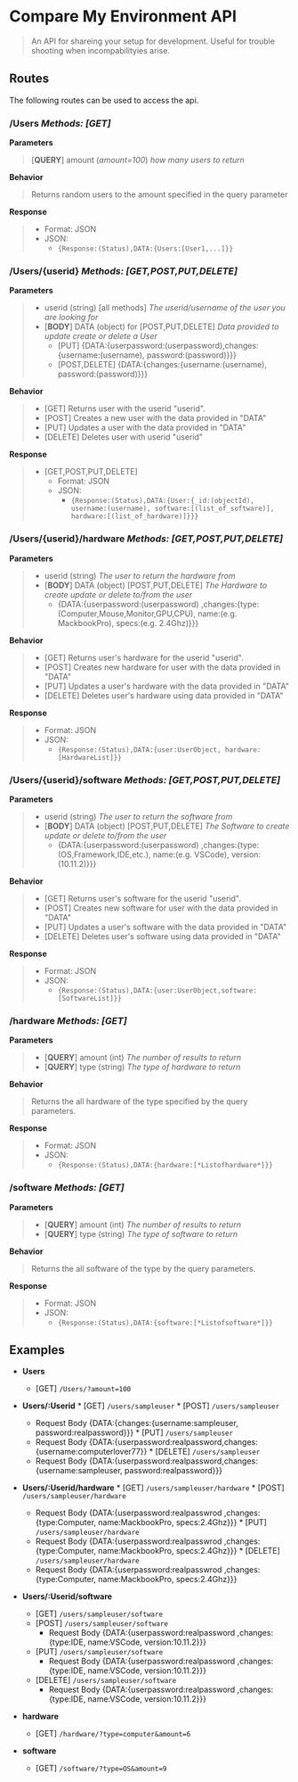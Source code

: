 # Compare My Environment API

> An API for shareing your setup for development. Useful for trouble shooting when incompabilityies arise.

## Routes

The following routes can be used to access the api.

### /Users *Methods: [GET]*

  __Parameters__

  > [__QUERY__] amount (*amount=100*) *how many users to return*

  __Behavior__

  > Returns random users to the amount specified in the query parameter

  __Response__

   > * Format: JSON
   > * JSON:
   >   * ```{Response:(Status),DATA:{Users:[User1,...]}}```

### /Users/{userid} *Methods: [GET,POST,PUT,DELETE]*

  __Parameters__

  > * userid (string) [all methods] *The userid/username of the user you are looking for* 
  > * [__BODY__] DATA (object) for [POST,PUT,DELETE] *Data provided to update create or delete a User*
  >   * [PUT] {DATA:{userpassword:(userpassword),changes:{username:(username), password:(password)}}}
  >   * [POST,DELETE] {DATA:{changes:{username:(username), password:(password)}}}

  __Behavior__

  > * [GET] Returns user with the userid "userid".
  > * [POST] Creates a new user with the data provided in "DATA"
  > * [PUT] Updates a user with the data provided in "DATA"
  > * [DELETE] Deletes user with userid "userid"

  __Response__
   > * [GET,POST,PUT,DELETE]
   >   * Format: JSON
   >   * JSON:
   >     * ```{Response:(Status),DATA:{User:{_id:(objectId), username:(username), software:[(list_of_software)], hardware:[(list_of_hardware)]}}}```

### /Users/{userid}/hardware *Methods: [GET,POST,PUT,DELETE]*

  __Parameters__

  > * userid (string) *The user to return the hardware from* 
  > * [__BODY__] DATA (object) [POST,PUT,DELETE] *The Hardware to create update or delete to/from the user* 
  >   * {DATA:{userpassword:(userpassword) ,changes:{type:(Computer,Mouse,Monitor,GPU,CPU), name:(e.g. MackbookPro), specs:(e.g. 2.4Ghz)}}}

  __Behavior__

  > * [GET] Returns user's hardware for the userid "userid".
  > * [POST] Creates new hardware for user with the data provided in "DATA"
  > * [PUT] Updates a user's hardware with the data provided in "DATA"
  > * [DELETE] Deletes user's hardware using data provided in "DATA"

  __Response__

   > * Format: JSON
   > * JSON:
   >   * ```{Response:(Status),DATA:{user:UserObject, hardware:[HardwareList]}}```

### /Users/{userid}/software *Methods: [GET,POST,PUT,DELETE]*

  __Parameters__

  > * userid (string) *The user to return the software from*
  > * [__BODY__] DATA (object) [POST,PUT,DELETE] *The Software to create update or delete to/from the user* 
  >   * {DATA:{userpassword:(userpassword) ,changes:{type:(OS,Framework,IDE,etc.), name:(e.g. VSCode), version:(10.11.2)}}}

  __Behavior__

  > * [GET] Returns user's software for the userid "userid".
  > * [POST] Creates new software for user with the data provided in "DATA"
  > * [PUT] Updates a user's software with the data provided in "DATA"
  > * [DELETE] Deletes user's software using data provided in "DATA"

  __Response__

   > * Format: JSON
   > * JSON:
   >   * ```{Response:(Status),DATA:{user:UserObject,software:[SoftwareList]}}```

### /hardware *Methods: [GET]*

  __Parameters__

  > * [__QUERY__] amount (int) *The number of results to return*
  > * [__QUERY__] type (string) *The type of hardware to return*
    
  __Behavior__

  > Returns the all hardware of the type specified by the query parameters.

  __Response__

   > * Format: JSON
   > * JSON:
   >   * ```{Response:(Status),DATA:{hardware:[*Listofhardware*]}}```

### /software *Methods: [GET]*

  __Parameters__
  > * [__QUERY__] amount (int) *The number of results to return*
  > * [__QUERY__] type (string) *The type of software to return*

  __Behavior__

  > Returns the all software of the type by the query parameters.

  __Response__

   > * Format: JSON
   > * JSON:
   >   * ```{Response:(Status),DATA:{software:[*Listofsoftware*]}}```

## Examples

  * __Users__
    * [GET] ```/Users/?amount=100```
  
  *  __Users/:Userid__
    * [GET] ```/users/sampleuser```
    * [POST] ```/users/sampleuser```
      * Request Body {DATA:{changes:{username:sampleuser, password:realpassword}}}
    * [PUT] ```/users/sampleuser```
      * Request Body {DATA:{userpassword:realpassword,changes:{username:computerlover77}}
    * [DELETE] ```/users/sampleuser```
      * Request Body {DATA:{userpassword:realpassword,changes:{username:sampleuser, password:realpassword}}}

  *  __Users/:Userid/hardware__
    * [GET] ```/users/sampleuser/hardware```
    * [POST] ```/users/sampleuser/hardware```
      * Request Body {DATA:{userpassword:realpasswrod ,changes:{type:Computer, name:MackbookPro, specs:2.4Ghz}}}
    * [PUT] ```/users/sampleuser/hardware```
      * Request Body {DATA:{userpassword:realpasswrod ,changes:{type:Computer, name:MackbookPro, specs:2.4Ghz}}}
    * [DELETE] ```/users/sampleuser/hardware```
      * Request Body {DATA:{userpassword:realpasswrod ,changes:{type:Computer, name:MackbookPro, specs:2.4Ghz}}}

  * __Users/:Userid/software__
    * [GET] ```/users/sampleuser/software```
    * [POST] ```/users/sampleuser/software```
      * Request Body {DATA:{userpassword:realpassword ,changes:{type:IDE, name:VSCode, version:10.11.2}}}
    * [PUT] ```/users/sampleuser/software```
      * Request Body {DATA:{userpassword:realpassword ,changes:{type:IDE, name:VSCode, version:10.11.2}}}
    * [DELETE] ```/users/sampleuser/software```
      * Request Body {DATA:{userpassword:realpassword ,changes:{type:IDE, name:VSCode, version:10.11.2}}}

  * __hardware__
    * [GET] ```/hardware/?type=computer&amount=6```

  * __software__
    * [GET] ```/software/?type=OS&amount=9```